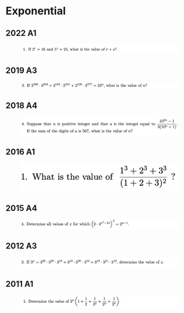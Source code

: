 # Exponential

## 2022 A1

<figure><img src="../.gitbook/assets/截屏2023-06-16 下午5.35.10.png" alt=""><figcaption></figcaption></figure>

## 2019 A3

<figure><img src="../.gitbook/assets/截屏2022-11-15 下午10.53.02.png" alt=""><figcaption></figcaption></figure>

## 2018 A4

<figure><img src="../.gitbook/assets/截屏2022-11-15 下午11.06.03.png" alt=""><figcaption></figcaption></figure>

## 2016 A1

<figure><img src="../.gitbook/assets/截屏2022-11-15 下午11.24.34.png" alt=""><figcaption></figcaption></figure>

## 2015 A4

<figure><img src="../.gitbook/assets/截屏2022-11-15 下午11.39.35.png" alt=""><figcaption></figcaption></figure>

## 2012 A3

<figure><img src="../.gitbook/assets/截屏2022-11-16 上午7.54.43.png" alt=""><figcaption></figcaption></figure>

## 2011 A1

<figure><img src="../.gitbook/assets/截屏2022-11-17 下午11.30.07.png" alt=""><figcaption></figcaption></figure>
